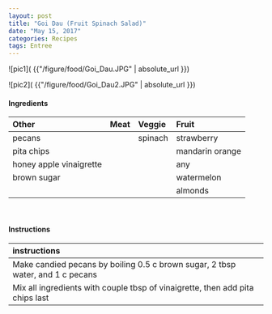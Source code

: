 ```yaml
---
layout: post
title: "Goi Dau (Fruit Spinach Salad)"
date: "May 15, 2017"
categories: Recipes
tags: Entree
---
```




![pic1]( {{"/figure/food/Goi_Dau.JPG" | absolute_url }})

![pic2]( {{"/figure/food/Goi_Dau2.JPG" | absolute_url }})




#### Ingredients

<table class = "presenttab">
 <thead>
  <tr>
   <th style="text-align:left;"> Other </th>
   <th style="text-align:left;"> Meat </th>
   <th style="text-align:left;"> Veggie </th>
   <th style="text-align:left;"> Fruit </th>
  </tr>
 </thead>
<tbody>
  <tr>
   <td style="text-align:left;"> pecans </td>
   <td style="text-align:left;">  </td>
   <td style="text-align:left;"> spinach </td>
   <td style="text-align:left;"> strawberry </td>
  </tr>
  <tr>
   <td style="text-align:left;"> pita chips </td>
   <td style="text-align:left;">  </td>
   <td style="text-align:left;">  </td>
   <td style="text-align:left;"> mandarin orange </td>
  </tr>
  <tr>
   <td style="text-align:left;"> honey apple vinaigrette </td>
   <td style="text-align:left;">  </td>
   <td style="text-align:left;">  </td>
   <td style="text-align:left;"> any </td>
  </tr>
  <tr>
   <td style="text-align:left;"> brown sugar </td>
   <td style="text-align:left;">  </td>
   <td style="text-align:left;">  </td>
   <td style="text-align:left;"> watermelon </td>
  </tr>
  <tr>
   <td style="text-align:left;">  </td>
   <td style="text-align:left;">  </td>
   <td style="text-align:left;">  </td>
   <td style="text-align:left;"> almonds </td>
  </tr>
</tbody>
</table>

<br>

#### Instructions

<table class = "presenttabnoh">
 <thead>
  <tr>
   <th style="text-align:left;"> instructions </th>
  </tr>
 </thead>
<tbody>
  <tr>
   <td style="text-align:left;"> Make candied pecans by boiling 0.5 c brown sugar, 2 tbsp water, and 1 c pecans </td>
  </tr>
  <tr>
   <td style="text-align:left;"> Mix all ingredients with couple tbsp of vinaigrette, then add pita chips last </td>
  </tr>
</tbody>
</table>

